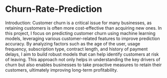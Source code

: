 # Churn-Rate-Prediction


Introduction:
Customer churn is a critical issue for many businesses, as retaining customers is often more cost-effective than acquiring new ones. In this project, I focus on predicting customer churn using machine learning models, leveraging various customer-related features to improve prediction accuracy. By analyzing factors such as the age of the user, usage frequency, subscription type, contract length, and history of payment delays, I aim to build robust models that can help identify customers at risk of leaving. This approach not only helps in understanding the key drivers of churn but also enables businesses to take proactive measures to retain their customers, ultimately improving long-term profitability.


